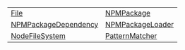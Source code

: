 |                                                                                                     |                                                                                             |
| --------------------------------------------------------------------------------------------------- | ------------------------------------------------------------------------------------------- |
| [File](https://shahabganji.gitbook.io/sample/aot/system/class/file)                                 | [NPMPackage](https://shahabganji.gitbook.io/sample/aot/system/class/npmpackage)             |
| [NPMPackageDependency](https://shahabganji.gitbook.io/sample/aot/system/class/npmpackagedependency) | [NPMPackageLoader](https://shahabganji.gitbook.io/sample/aot/system/class/npmpackageloader) |
| [NodeFileSystem](https://shahabganji.gitbook.io/sample/aot/system/class/nodefilesystem)             | [PatternMatcher](https://shahabganji.gitbook.io/sample/aot/system/class/patternmatcher)     |